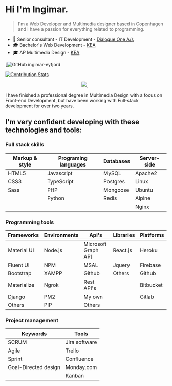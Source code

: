 # Hi I'm Ingimar. 
> I'm a Web Developer and Multimedia designer based in Copenhagen and I have a passion for everything related to programming.

- 💼 Senior consultant - IT Development - [Dialogue One A/s](https://dialogueone.com/)
- 🎓 Bachelor's Web Development - [KEA](https://kea.dk/uddannelser/top-up/webudvikling)
- 🎓 AP Multimedia Design - [KEA](https://kea.dk/uddannelser/erhvervsakademi/multimediedesigner) 

[![GitHub ingimar-eyfjord](https://img.shields.io/github/followers/ingimar-eyfjord?style=social)

[![Contribution Stats](https://github-contribution-stats.vercel.app/api/?username=ingimar-eyfjord)](https://github.com/LordDashMe/github-contribution-stats/)

<p align='center'>
  <a href="https://www.linkedin.com/in/ingimareyfjord">
    <img src="https://img.shields.io/badge/LinkedIn-0077B5?style=for-the-badge&logo=linkedin&logoColor=white" />
  </a>&nbsp;&nbsp;
</p>

I have finished a professional degree in Multimedia Design with a focus on Front-end Development, but have been working with Full-stack development for over two years.

## I'm very confident developing with these technologies and tools:

### Full stack skills

| Markup & style    | Programing languages  | Databases     | Server-side  |
| -------------     | -------------         | ------------- | -------------|
| HTML5             | Javascript            | MySQL         | Apache2      |
| CSS3              | TypeScript            | Postgres      | Linux        |
| Sass              | PHP                   | Mongoose      | Ubuntu       |
|                   | Python                | Redis         | Alpine       |
|                   |                       |               | Nginx        |

### Programming tools

| Frameworks    | Environments    | Api's                 | Libraries     | Platforms        |
| ------------- | -------------   | -------------         |-------------  | -------------    | 
| Material UI   | Node.js         | Microsoft Graph API   |React.js       | Heroku           |
| Fluent UI     | NPM             | MSAL                  |Jquery         | Firebase         |
| Bootstrap     | XAMPP           | Github                |Others         | Github           |
| Materialize   | Ngrok           | Rest API's            |               | Bitbucket        |
| Django        | PM2             | My own                |               | Gitlab           |
| Others        | PIP             | Others                |               |                  |

### Project management
| Keywords      | Tools         |
| ------------- | ------------- |
| SCRUM | Jira software | 
| Agile | Trello        |
| Sprint | Confluence |
| Goal-Directed design | Monday.com |
| | Kanban |

